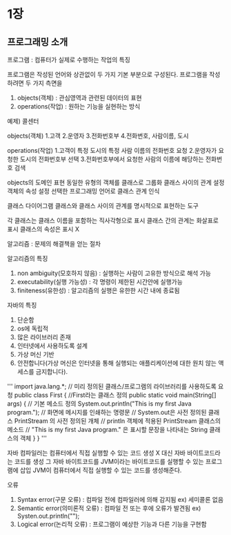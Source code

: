 # 1장

## 프로그래밍 소개

프로그램 : 컴퓨터가 실제로 수행하는 작업의 특징

프로그램은 작성된 언어와 상관없이 두 가지 기본 부분으로 구성된다.
프로그램을 작성하려면 두 가지 측면을 

1. objects(객체) : 관심영역과 관련된 데이터의 표현
2. operations(작업) : 원하는 기능을 실현하는 방식


예제) 콜센터

objects(객체)
1.고객
2.운영자
3.전화번호부
4.전화번호, 사람이름, 도시

operations(작업)
1.고객이 특정 도시의 특정 사람 이름의 전화번호 요청
2.운영자가 요청한 도시의 전화번호부 선택
3.전화번호부에서 요청한 사람의 이름에 해당하는 전화번호 검색


objects의 도메인 표현
동일한 유형의 객체를 클래스로 그룹화
클래스 사이의 관계 설정
객체의 속성 설정
선택한 프로그래밍 언어로 클래스 관계 인식

클래스 다이어그램
클래스와 클래스 사이의 관계를 명시적으로 표현하는 도구

각 클래스는 클래스 이름을 포함하는 직사각형으로 표시
클래스 간의 관계는 화살표로 표시
클래스의 속성은 표시 X

알고리즘 : 문제의 해결책을 얻는 절차

알고리즘의 특징
1. non ambiguity(모호하지 않음) : 실행하는 사람이 고유한 방식으로 해석 가능
2. executability(실행 가능성) : 각 명령이 제한된 시간안에 실행가능
3. finiteness(유한성) : 알고리즘의 실행은 유한한 시간 내에 종료됨


자바의 특징
1. 단순함
2. os에 독립적
3. 많은 라이브러리 존재
4. 인터넷에서 사용하도록 설계
5. 가상 머신 기반
5. 안전합니다(가상 머신은 인터넷을 통해 실행되는 애플리케이션에 대한 원치 않는 액세스를 금지합니다).

'''
import java.lang.*; // 미리 정의된 클래스/프로그램의 라이브러리를 사용하도록 요청
public class First {  //First라는 클래스 정의
    public static void main(String[] args) {  // 기본 메소드 정의
        System.out.println("This is my first Java program."); // 화면에 메시지를 인쇄하는 명령문
                                                              // System.out은 사전 정의된 클래스 PrintStream 의 사전 정의된 개체
                                                              // println 객체에 적용된 PrintStream 클래스의 메소드
                                                              // "This is my first Java program." 은 표시할 문장을 나타내는 String 클래스의 객체
    }
}
'''

자바 컴파일러는 컴퓨터에서 직접 실행할 수 있는 코드 생성 X
대신 자바 바이트코드라는 코드를 생성
그 자바 바이트코드를 JVM이라는 바이트코드를 실행할 수 있는 프로그램에 삽입
JVM이 컴퓨터에서 직접 실행할 수 있는 코드를 생성해준다.

오류
1. Syntax error(구문 오류) : 컴파일 전에 컴파일러에 의해 감지됨
                            ex) 세미콜론 없음
2. Semantic error(의미론적 오류) : 컴파일 전 또는 후에 오류가 발견됨
                            ex) Systen.out.println("");
3. Logical error(논리적 오류) : 프로그램이 예상한 기능과 다른 기능을 구현함








